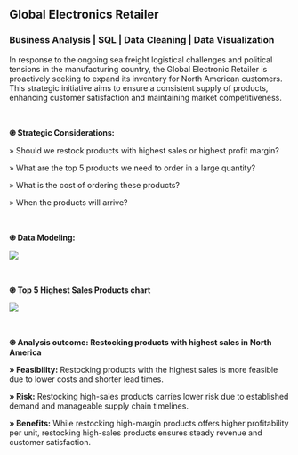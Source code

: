 ## Global Electronics Retailer

### Business Analysis | SQL | Data Cleaning | Data Visualization

In response to the ongoing sea freight logistical challenges and political tensions in the manufacturing country, the Global Electronic Retailer is proactively seeking to expand its inventory for North American customers. This strategic initiative aims to ensure a consistent supply of products, enhancing customer satisfaction and maintaining market competitiveness.


<br>


**֎ Strategic Considerations:**

» Should we restock products with highest sales or highest profit margin?

» What are the top 5 products we need to order in a large quantity?

» What is the cost of ordering these products?

» When the products will arrive?


<br>


**֎ Data Modeling:**

![](https://ahmad-alsharif.github.io/Portfolio/assets/Projects/Global%20Electronics%20Retailer%20(SQL)/Data%20Model.png)  


<br>


**֎ Top 5 Highest Sales Products chart**

![](https://ahmad-alsharif.github.io/Portfolio/assets/Projects/Global%20Electronics%20Retailer%20(SQL)/Highest%20Sales%20Products%20chart.png)  


<br>


**֎ Analysis outcome: Restocking products with highest sales in North America**

**» Feasibility:**  Restocking products with the highest sales is more feasible due to lower costs and shorter lead times.

**» Risk:**  Restocking high-sales products carries lower risk due to established demand and manageable supply chain timelines.

**» Benefits:**  While restocking high-margin products offers higher profitability per unit, restocking high-sales products ensures steady revenue and customer satisfaction.
